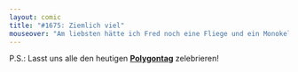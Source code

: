 ```yaml
---
layout: comic
title: "#1675: Ziemlich viel"
mouseover: "Am liebsten hätte ich Fred noch eine Fliege und ein Monokel gezeichnet, doch wollte ich die Pointe nicht vorwegnehmen."
---
```


P.S.: Lasst uns alle den heutigen <a href="http://www.fonflatter.de/kalender"><strong>Polygontag</strong></a> zelebrieren!

